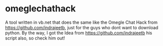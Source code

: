 # omeglechathack
A tool written in vb.net that does the same like the Omegle Chat Hack from https://github.com/indrajeetb, just for the guys who dont want to download python.  By the way, I got the Idea from https://github.com/indrajeetb his script also, so check him out!
